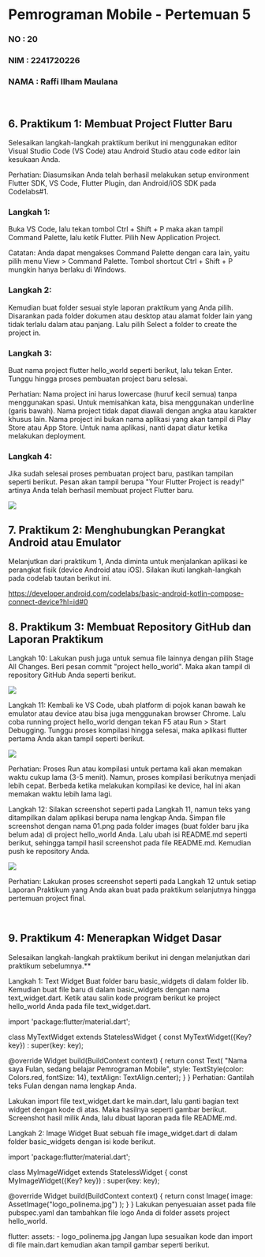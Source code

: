 # **Pemrograman Mobile - Pertemuan 5**
### NO : 20
### NIM : 2241720226
### NAMA : Raffi Ilham Maulana

<br>

## **6. Praktikum 1: Membuat Project Flutter Baru**
Selesaikan langkah-langkah praktikum berikut ini menggunakan editor Visual Studio Code (VS Code) atau Android Studio atau code editor lain kesukaan Anda.

Perhatian: Diasumsikan Anda telah berhasil melakukan setup environment Flutter SDK, VS Code, Flutter Plugin, dan Android/iOS SDK pada Codelabs#1.

### Langkah 1:
Buka VS Code, lalu tekan tombol Ctrl + Shift + P maka akan tampil Command Palette, lalu ketik Flutter. Pilih New Application Project.

Catatan: Anda dapat mengakses Command Palette dengan cara lain, yaitu pilih menu View > Command Palette. Tombol shortcut Ctrl + Shift + P mungkin hanya berlaku di Windows.

### Langkah 2:
Kemudian buat folder sesuai style laporan praktikum yang Anda pilih. Disarankan pada folder dokumen atau desktop atau alamat folder lain yang tidak terlalu dalam atau panjang. Lalu pilih Select a folder to create the project in.

### Langkah 3:
Buat nama project flutter hello_world seperti berikut, lalu tekan Enter. Tunggu hingga proses pembuatan project baru selesai.

Perhatian: Nama project ini harus lowercase (huruf kecil semua) tanpa menggunakan spasi. Untuk memisahkan kata, bisa menggunakan underline (garis bawah). Nama project tidak dapat diawali dengan angka atau karakter khusus lain. Nama project ini bukan nama aplikasi yang akan tampil di Play Store atau App Store. Untuk nama aplikasi, nanti dapat diatur ketika melakukan deployment.

### Langkah 4:
Jika sudah selesai proses pembuatan project baru, pastikan tampilan seperti berikut. Pesan akan tampil berupa "Your Flutter Project is ready!" artinya Anda telah berhasil membuat project Flutter baru.

<img src="assets/img1.png"/>

## **7. Praktikum 2: Menghubungkan Perangkat Android atau Emulator**

Melanjutkan dari praktikum 1, Anda diminta untuk menjalankan aplikasi ke perangkat fisik (device Android atau iOS). Silakan ikuti langkah-langkah pada codelab tautan berikut ini.

https://developer.android.com/codelabs/basic-android-kotlin-compose-connect-device?hl=id#0

## **8. Praktikum 3: Membuat Repository GitHub dan Laporan Praktikum**

Langkah 10:
Lakukan push juga untuk semua file lainnya dengan pilih Stage All Changes. Beri pesan commit "project hello_world". Maka akan tampil di repository GitHub Anda seperti berikut.

<img src="assets/img2.png"/>

Langkah 11:
Kembali ke VS Code, ubah platform di pojok kanan bawah ke emulator atau device atau bisa juga menggunakan browser Chrome. Lalu coba running project hello_world dengan tekan F5 atau Run > Start Debugging. Tunggu proses kompilasi hingga selesai, maka aplikasi flutter pertama Anda akan tampil seperti berikut.

<img src="assets/img3.png"/>

Perhatian: Proses Run atau kompilasi untuk pertama kali akan memakan waktu cukup lama (3-5 menit). Namun, proses kompilasi berikutnya menjadi lebih cepat. Berbeda ketika melakukan kompilasi ke device, hal ini akan memakan waktu lebih lama lagi.

Langkah 12:
Silakan screenshot seperti pada Langkah 11, namun teks yang ditampilkan dalam aplikasi berupa nama lengkap Anda. Simpan file screenshot dengan nama 01.png pada folder images (buat folder baru jika belum ada) di project hello_world Anda. Lalu ubah isi README.md seperti berikut, sehingga tampil hasil screenshot pada file README.md. Kemudian push ke repository Anda.

<img src="assets/img4.png"/>

Perhatian: Lakukan proses screenshot seperti pada Langkah 12 untuk setiap Laporan Praktikum yang Anda akan buat pada praktikum selanjutnya hingga pertemuan project final.

<br>

## **9. Praktikum 4: Menerapkan Widget Dasar**
Selesaikan langkah-langkah praktikum berikut ini dengan melanjutkan dari praktikum sebelumnya.**

Langkah 1: Text Widget
Buat folder baru basic_widgets di dalam folder lib. Kemudian buat file baru di dalam basic_widgets dengan nama text_widget.dart. Ketik atau salin kode program berikut ke project hello_world Anda pada file text_widget.dart.

import 'package:flutter/material.dart';

class MyTextWidget extends StatelessWidget {
  const MyTextWidget({Key? key}) : super(key: key);

  @override
  Widget build(BuildContext context) {
    return const Text(
      "Nama saya Fulan, sedang belajar Pemrograman Mobile",
      style: TextStyle(color: Colors.red, fontSize: 14),
      textAlign: TextAlign.center);
  }
}
Perhatian: Gantilah teks Fulan dengan nama lengkap Anda.

Lakukan import file text_widget.dart ke main.dart, lalu ganti bagian text widget dengan kode di atas. Maka hasilnya seperti gambar berikut. Screenshot hasil milik Anda, lalu dibuat laporan pada file README.md.



Langkah 2: Image Widget
Buat sebuah file image_widget.dart di dalam folder basic_widgets dengan isi kode berikut.

import 'package:flutter/material.dart';

class MyImageWidget extends StatelessWidget {
  const MyImageWidget({Key? key}) : super(key: key);

  @override
  Widget build(BuildContext context) {
    return const Image(
      image: AssetImage("logo_polinema.jpg")
    );
  }
}
Lakukan penyesuaian asset pada file pubspec.yaml dan tambahkan file logo Anda di folder assets project hello_world.

flutter:
  assets:
     - logo_polinema.jpg
Jangan lupa sesuaikan kode dan import di file main.dart kemudian akan tampil gambar seperti berikut.

